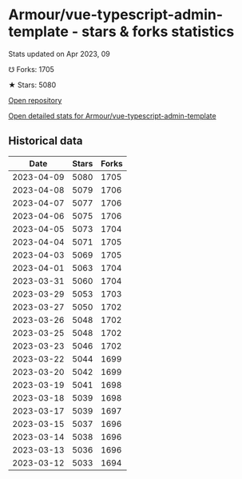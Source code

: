 # Armour/vue-typescript-admin-template - stars & forks statistics

Stats updated on Apr 2023, 09

☋ Forks: 1705

★ Stars: 5080

[Open repository](https://github.com/Armour/vue-typescript-admin-template)

[Open detailed stats for Armour/vue-typescript-admin-template](https://reviewgithub.com/rep/Armour/vue-typescript-admin-template)

## Historical data
| Date | Stars | Forks |
|------|-------|-------|
| 2023-04-09 | 5080 | 1705 | 
| 2023-04-08 | 5079 | 1706 | 
| 2023-04-07 | 5077 | 1706 | 
| 2023-04-06 | 5075 | 1706 | 
| 2023-04-05 | 5073 | 1704 | 
| 2023-04-04 | 5071 | 1705 | 
| 2023-04-03 | 5069 | 1705 | 
| 2023-04-01 | 5063 | 1704 | 
| 2023-03-31 | 5060 | 1704 | 
| 2023-03-29 | 5053 | 1703 | 
| 2023-03-27 | 5050 | 1702 | 
| 2023-03-26 | 5048 | 1702 | 
| 2023-03-25 | 5048 | 1702 | 
| 2023-03-23 | 5046 | 1702 | 
| 2023-03-22 | 5044 | 1699 | 
| 2023-03-20 | 5042 | 1699 | 
| 2023-03-19 | 5041 | 1698 | 
| 2023-03-18 | 5039 | 1698 | 
| 2023-03-17 | 5039 | 1697 | 
| 2023-03-15 | 5037 | 1696 | 
| 2023-03-14 | 5038 | 1696 | 
| 2023-03-13 | 5036 | 1696 | 
| 2023-03-12 | 5033 | 1694 | 

